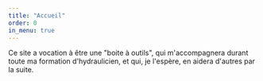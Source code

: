 ```yaml
---
title: "Accueil"
order: 0
in_menu: true
---
```

Ce site a vocation à être une "boite à outils", qui m'accompagnera durant toute ma formation d'hydraulicien, et qui, je l'espère, en aidera d'autres par la suite. 